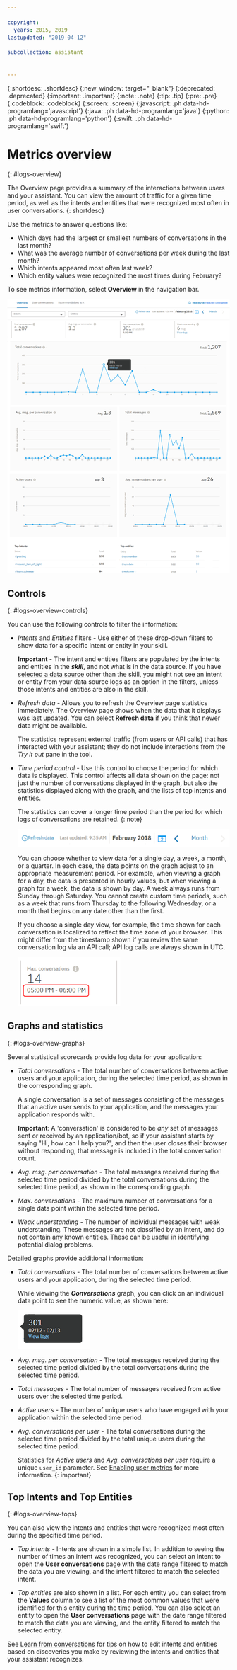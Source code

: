 ```yaml
---

copyright:
  years: 2015, 2019
lastupdated: "2019-04-12"

subcollection: assistant


---
```


{:shortdesc: .shortdesc}
{:new_window: target="_blank"}
{:deprecated: .deprecated}
{:important: .important}
{:note: .note}
{:tip: .tip}
{:pre: .pre}
{:codeblock: .codeblock}
{:screen: .screen}
{:javascript: .ph data-hd-programlang='javascript'}
{:java: .ph data-hd-programlang='java'}
{:python: .ph data-hd-programlang='python'}
{:swift: .ph data-hd-programlang='swift'}

# Metrics overview
{: #logs-overview}

The Overview page provides a summary of the interactions between users and your assistant. You can view the amount of traffic for a given time period, as well as the intents and entities that were recognized most often in user conversations.
{: shortdesc}

Use the metrics to answer questions like:

* Which days had the largest or smallest numbers of conversations in the last month?
* What was the average number of conversations per week during the last month?
* Which intents appeared most often last week?
* Which entity values were recognized the most times during February?

To see metrics information, select **Overview** in the navigation bar.

  ![Overview page](images/oview.png)

## Controls
{: #logs-overview-controls}

You can use the following controls to filter the information:

- *Intents* and *Entities* filters - Use either of these drop-down filters to show data for a specific intent or entity in your skill.

  **Important** - The intent and entities filters are populated by the intents and entities in the ***skill***, and not what is in the data source. If you have [selected a data source](/docs/services/assistant?topic=assistant-logs#logs-deploy-id) other than the skill, you might not see an intent or entity from your data source logs as an option in the filters, unless those intents and entities are also in the skill.

- *Refresh data* - Allows you to refresh the Overview page statistics immediately. The Overview page shows when the data that it displays was last updated. You can select **Refresh data** if you think that newer data might be available.

  The statistics represent external traffic (from users or API calls) that has interacted with your assistant; they do not include interactions from the *Try it out* pane in the tool.

- *Time period control* - Use this control to choose the period for which data is displayed. This control affects all data shown on the page: not just the number of conversations displayed in the graph, but also the statistics displayed along with the graph, and the lists of top intents and entities.

  The statistics can cover a longer time period than the period for which logs of conversations are retained.
  {: note}

  ![Time period control](images/oview-time.png)

  You can choose whether to view data for a single day, a week, a month, or a quarter. In each case, the data points on the graph adjust to an appropriate measurement period. For example, when viewing a graph for a day, the data is presented in hourly values, but when viewing a graph for a week, the data is shown by day. A week always runs from Sunday through Saturday. You cannot create custom time periods, such as a week that runs from Thursday to the following Wednesday, or a month that begins on any date other than the first.

  If you choose a single day view, for example, the time shown for each conversation is localized to reflect the time zone of your browser. This might differ from the timestamp shown if you review the same conversation log via an API call; API log calls are always shown in UTC.

    ![Time period control](images/oview-time2.png)

## Graphs and statistics
{: #logs-overview-graphs}

Several statistical scorecards provide log data for your application:

* *Total conversations* - The total number of conversations between active users and your application, during the selected time period, as shown in the corresponding graph.

  A single conversation is a set of messages consisting of the messages that an active user sends to your application, and the messages your application responds with.

  **Important**: A 'conversation' is considered to be *any* set of messages sent or received by an application/bot, so if your assistant starts by saying "Hi, how can I help you?", and then the user closes their browser without responding, that message is included in the total conversation count.

* *Avg. msg. per conversation* - The total messages received during the selected time period divided by the total conversations during the selected time period, as shown in the corresponding graph.
* *Max. conversations* - The maximum number of conversations for a single data point within the selected time period.
* *Weak understanding* - The number of individual messages with weak understanding. These messages are not classified by an intent, and do not contain any known entities. These can be useful in identifying potential dialog problems.

Detailed graphs provide additional information:

* *Total conversations* - The total number of conversations between active users and your application, during the selected time period.

  While viewing the ***Conversations*** graph, you can click on an individual data point to see the numeric value, as shown here:

  ![Single data point](images/oview-point.png)

* *Avg. msg. per conversation* - The total messages received during the selected time period divided by the total conversations during the selected time period.
* *Total messages* - The total number of messages received from active users over the selected time period.
* *Active users* - The number of unique users who have engaged with your application within the selected time period.
* *Avg. conversations per user* - The total conversations during the selected time period divided by the total unique users during the selected time period.

  Statistics for *Active users* and *Avg. conversations per user* require a unique `user_id` parameter. See [Enabling user metrics](/docs/services/assistant?topic=assistant-logs-resources#logs-resources-user-id) for more information.
  {: important}

## Top Intents and Top Entities
{: #logs-overview-tops}

You can also view the intents and entities that were recognized most often during the specified time period.

* *Top intents* - Intents are shown in a simple list. In addition to seeing the number of times an intent was recognized, you can select an intent to open the **User conversations** page with the date range filtered to match the data you are viewing, and the intent filtered to match the selected intent.

* *Top entities* are also shown in a list. For each entity you can select from the **Values** column to see a list of the most common values that were identified for this entity during the time period. You can also select an entity to open the **User conversations** page with the date range filtered to match the data you are viewing, and the entity filtered to match the selected entity.

See [Learn from conversations](/docs/services/assistant?topic=assistant-logs) for tips on how to edit intents and entities based on discoveries you make by reviewing the intents and entities that your assistant recognizes.
